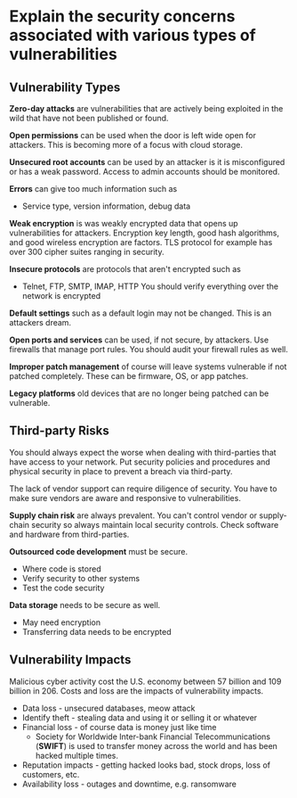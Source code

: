 # Explain the security concerns associated with various types of vulnerabilities

## Vulnerability Types
**Zero-day attacks** are vulnerabilities that are actively being exploited in the wild that have not been published or found.

**Open permissions** can be used when the door is left wide open for attackers. This is becoming more of a focus with cloud storage.

**Unsecured root accounts** can be used by an attacker is it is misconfigured or has a weak password. Access to admin accounts should be monitored.

**Errors** can give too much information such as 
- Service type, version information, debug data

**Weak encryption** is was weakly encrypted data that opens up vulnerabilities for attackers. Encryption key length, good hash algorithms, and good wireless encryption are factors. TLS protocol for example has over 300 cipher suites ranging in security.

**Insecure protocols** are protocols that aren't encrypted such as
- Telnet, FTP, SMTP, IMAP, HTTP
You should verify everything over the network is encrypted

**Default settings** such as a default login may not be changed. This is an attackers dream. 

**Open ports and services** can be used, if not secure, by attackers. Use firewalls that manage port rules. You should audit your firewall rules as well.

**Improper patch management** of course will leave systems vulnerable if not patched completely. These can be firmware, OS, or app patches.

**Legacy platforms** old devices that are no longer being patched can be vulnerable. 


## Third-party Risks
You should always expect the worse when dealing with third-parties that have access to your network. Put security policies and procedures and physical security in place to prevent a breach via third-party.

The lack of vendor support can require diligence of security. You have to make sure vendors are aware and responsive to vulnerabilities. 

**Supply chain risk** are always prevalent. You can't control vendor or supply-chain security so always maintain local security controls. Check software and hardware from third-parties.

**Outsourced code development** must be secure.
- Where code is stored
- Verify security to other systems
- Test the code security

**Data storage** needs to be secure as well.
- May need encryption
- Transferring data needs to be encrypted


## Vulnerability Impacts
Malicious cyber activity cost the  U.S. economy between 57 billion and 109 billion in 206. Costs and loss are the impacts of vulnerability impacts.
- Data loss  - unsecured databases, meow attack
- Identify theft - stealing data and using it or selling it or whatever
- Financial loss - of course data is money just like time
	- Society for Worldwide Inter-bank Financial Telecommunications (**SWIFT**) is used to transfer money across the world and has been hacked multiple times.
- Reputation impacts - getting hacked looks bad, stock drops, loss of customers, etc.
- Availability loss - outages and downtime, e.g. ransomware
